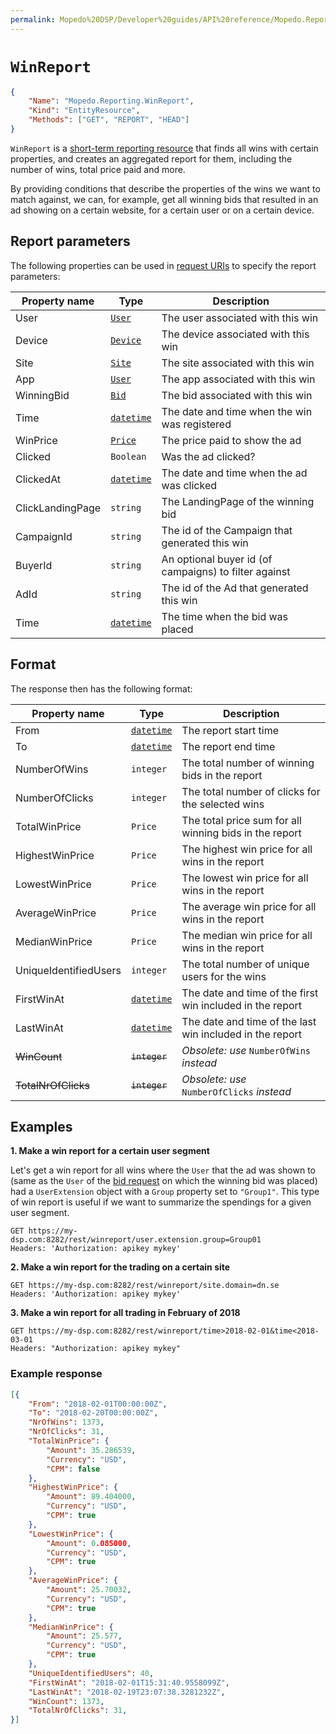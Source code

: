 ```yaml
---
permalink: Mopedo%20DSP/Developer%20guides/API%20reference/Mopedo.Reporting/WinReport/
---
```


# `WinReport`

```json
{
    "Name": "Mopedo.Reporting.WinReport",
    "Kind": "EntityResource",
    "Methods": ["GET", "REPORT", "HEAD"]
}
```

`WinReport` is a [short-term reporting resource](../Reporting%20overview#short-term-reports) that finds all wins with certain properties, and creates an aggregated report for them, including the number of wins, total price paid and more.

By providing conditions that describe the properties of the wins we want to match against, we can, for example, get all winning bids that resulted in an ad showing on a certain website, for a certain user or on a certain device.

## Report parameters

The following properties can be used in [request URIs](../../../../../RESTar/Consuming%20a%20RESTar%20API/URI) to specify the report parameters:

Property name    | Type                                     | Description
---------------- | ---------------------------------------- | -----------------------------------------------------
User             | [`User`](../../Mopedo.Database/User)     | The user associated with this win
Device           | [`Device`](../../Mopedo.Database/Device) | The device associated with this win
Site             | [`Site`](../../Mopedo.Database/Site)     | The site associated with this win
App              | [`User`](../../Mopedo.Database/App)      | The app associated with this win
WinningBid       | [`Bid`](../../Mopedo.Database/Bid)       | The bid associated with this win
Time             | [`datetime`](../../Datetime)             | The date and time when the win was registered
WinPrice         | [`Price`](../../Price)                   | The price paid to show the ad
Clicked          | `Boolean`                                | Was the ad clicked?
ClickedAt        | [`datetime`](../../Datetime)             | The date and time when the ad was clicked
ClickLandingPage | `string`                                 | The LandingPage of the winning bid
CampaignId       | `string`                                 | The id of the Campaign that generated this win
BuyerId          | `string`                                 | An optional buyer id (of campaigns) to filter against
AdId             | `string`                                 | The id of the Ad that generated this win
Time             | [`datetime`](../../Datetime)             | The time when the bid was placed

## Format

The response then has the following format:

Property name         | Type                         | Description
--------------------- | ---------------------------- | ---------------------------------------------------------
From                  | [`datetime`](../../Datetime) | The report start time
To                    | [`datetime`](../../Datetime) | The report end time
NumberOfWins          | `integer`                    | The total number of winning bids in the report
NumberOfClicks        | `integer`                    | The total number of clicks for the selected wins
TotalWinPrice         | `Price`                      | The total price sum for all winning bids in the report
HighestWinPrice       | `Price`                      | The highest win price for all wins in the report
LowestWinPrice        | `Price`                      | The lowest win price for all wins in the report
AverageWinPrice       | `Price`                      | The average win price for all wins in the report
MedianWinPrice        | `Price`                      | The median win price for all wins in the report
UniqueIdentifiedUsers | `integer`                    | The total number of unique users for the wins
FirstWinAt            | [`datetime`](../../Datetime) | The date and time of the first win included in the report
LastWinAt             | [`datetime`](../../Datetime) | The date and time of the last win included in the report
~~WinCount~~          | ~~`integer`~~                | _Obsolete: use_ `NumberOfWins` _instead_
~~TotalNrOfClicks~~   | ~~`integer`~~                | _Obsolete: use_ `NumberOfClicks` _instead_

## Examples

**1\. Make a win report for a certain user segment**

Let's get a win report for all wins where the `User` that the ad was shown to (same as the `User` of the [bid request](../../Mopedo.Database/BidRequest) on which the winning bid was placed) had a `UserExtension` object with a `Group` property set to `"Group1"`. This type of win report is useful if we want to summarize the spendings for a given user segment.

```
GET https://my-dsp.com:8282/rest/winreport/user.extension.group=Group01
Headers: 'Authorization: apikey mykey'
```

**2\. Make a win report for the trading on a certain site**

```
GET https://my-dsp.com:8282/rest/winreport/site.domain=dn.se
Headers: 'Authorization: apikey mykey'
```

**3\. Make a win report for all trading in February of 2018**

```
GET https://my-dsp.com:8282/rest/winreport/time>2018-02-01&time<2018-03-01
Headers: "Authorization: apikey mykey"
```

### Example response

```json
[{
    "From": "2018-02-01T00:00:00Z",
    "To": "2018-02-20T00:00:00Z",
    "NrOfWins": 1373,
    "NrOfClicks": 31,
    "TotalWinPrice": {
        "Amount": 35.286539,
        "Currency": "USD",
        "CPM": false
    },
    "HighestWinPrice": {
        "Amount": 89.404000,
        "Currency": "USD",
        "CPM": true
    },
    "LowestWinPrice": {
        "Amount": 0.085000,
        "Currency": "USD",
        "CPM": true
    },
    "AverageWinPrice": {
        "Amount": 25.70032,
        "Currency": "USD",
        "CPM": true
    },
    "MedianWinPrice": {
        "Amount": 25.577,
        "Currency": "USD",
        "CPM": true
    },
    "UniqueIdentifiedUsers": 40,
    "FirstWinAt": "2018-02-01T15:31:40.9558099Z",
    "LastWinAt": "2018-02-19T23:07:38.3281232Z",
    "WinCount": 1373,
    "TotalNrOfClicks": 31,
}]
```
